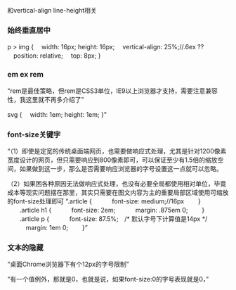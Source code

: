 和vertical-align line-height相关
### 始终垂直居中

p > img {
　width: 16px; height: 16px;
　vertical-align: 25%;//.6ex ??
　position: relative;
　top: 8px;
}

### em ex rem
“rem是最佳策略，但rem是CSS3单位，IE9以上浏览器才支持，需要注意兼容性，我这里就不再多介绍了”

svg {
　width: 1em; height: 1em;
}”

### font-size关键字
“（1）即使是定宽的传统桌面端网页，也需要做响应式处理，尤其是针对1200像素宽度设计的网页，但只需要响应到800像素即可，可以保证至少有1.5倍的缩放空间，如果做到这一步，那么是否需要响应浏览器的字号设置这一点就可以忽略。

（2）如果困各种原因无法做响应式处理，也没有必要全局都使用相对单位，毕竟成本等现实问题摆在那里，其实只需要在图文内容为主的重要局部区域使用可缩放的font-size处理即可
“.article {
　　　font-size: medium;//16px
　　}
　　.article h1 {
　　　font-size: 2em;
　　　margin: .875em 0;
　　}
　　.article p {
　　　font-size: 87.5%;　/* 默认字号下计算值是14px */
　　　margin: 1em 0;
　　}”

### 文本的隐藏
“桌面Chrome浏览器下有个12px的字号限制”

“有一个值例外，那就是0，也就是说，如果font-size:0的字号表现就是0，”



